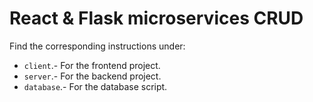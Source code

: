 # React & Flask microservices CRUD 

Find the corresponding instructions under:

 - `client`.- For the frontend project.
 - `server`.- For the backend project.
 - `database`.- For the database script.